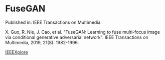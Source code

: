 # FuseGAN

Published in: IEEE Transactions on Multimedia

X. Guo, R. Nie, J. Cao, et al. "FuseGAN: Learning to fuse multi-focus image via conditional generative adversarial network". IEEE Transactions on Multimedia, 2019, 21(8): 1982-1996.

[IEEEXplore](https://ieeexplore.ieee.org/document/8625482)
